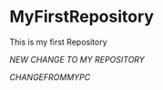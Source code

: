 # MyFirstRepository
This is my first Repository

*NEW CHANGE TO MY REPOSITORY*

$CHANGE FROM MY PC$
